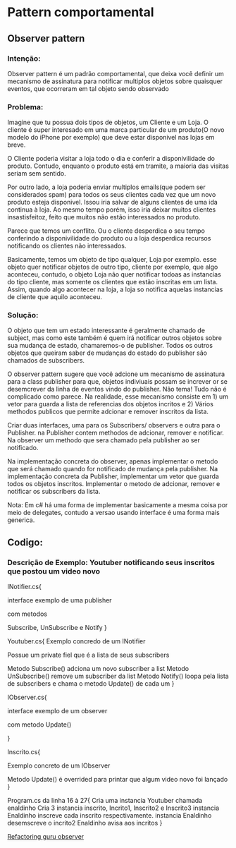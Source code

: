 # Pattern comportamental

## Observer pattern

### **Intenção**:

Observer pattern é um padrão comportamental, que deixa você definir um mecanismo de assinatura para notificar multiplos objetos sobre quaisquer eventos, que ocorreram em tal objeto
sendo observado

### **Problema**:

Imagine que tu possua dois tipos de objetos, um Cliente e um Loja. O cliente é super interesado em uma marca particular de um produto(O novo modelo do iPhone por exemplo) que deve
estar disponivel nas lojas em breve.

O Cliente poderia visitar a loja todo o dia e conferir a disponivilidade do produto. Contudo, enquanto o produto está em tramite, a maioria das visitas seriam sem sentido.

Por outro lado, a loja poderia enviar multiplos emails(que podem ser considerados spam) para todos os seus clientes cada vez que um novo produto esteja disponivel. Issou iria
salvar de alguns clientes de uma ida continua à loja. Ao mesmo tempo porém, isso iria deixar muitos clientes insastisfeitoz, feito que muitos não estão interessados no produto.

Parece que temos um conflito. Ou o cliente desperdica o seu tempo conferindo a disponivilidade do produto ou a loja desperdica recursos notificando os clientes não interessados.

Basicamente, temos um objeto de tipo qualquer, Loja por exemplo. esse objeto quer notificar objetos de outro tipo, cliente por exemplo, que algo aconteceu, contudo, o objeto Loja não quer
notificar todoas as instancias do tipo cliente, mas somente os clientes que estão inscritas em um lista. Assim, quando algo acontecer na loja, a loja so notifica aquelas instancias de cliente
que aquilo aconteceu.


### **Solução**:

O objeto que tem um estado interessante é geralmente chamado de subject, mas como este também é quem irá notificar outros objetos sobre sua mudança de estado, chamaremos-o de
publisher. Todos os outros objetos que queiram saber de mudanças do estado do publisher são chamados de subscribers.

O observer pattern sugere que você adcione um mecanismo de assinatura para a class publisher para que, objetos indiviuais possam se increver or se desemcrever da linha de eventos
vindo do publisher. Não tema! Tudo não é complicado como parece. Na realidade, esse mecanismo consiste em 1) um vetor para guarda a lista de referencias dos objetos incritos e 2)
Vários methodos publicos que permite adcionar e remover inscritos da lista.


Criar duas interfaces, uma para os Subscribers/ observers e outra para o Publisher. na Publisher contem methodos de adcionar, remover e notificar. Na observer um methodo que sera chamado
pela publisher ao ser notificado.

Na implementação concreta do observer, apenas implementar o metodo que será chamado quando for notificado de mudança pela publisher.
Na implementação concreta da Publisher, implementar um vetor que guarda todos os objetos inscritos. Implementar o metodo de adcionar, remover e notificar os subscribers da lista.

Nota: Em c# há uma forma de implementar basicamente a mesma coisa por meio de delegates, contudo a versao usando interface é uma forma mais generica.


## Codigo:

### Descrição de Exemplo: Youtuber notificando seus inscritos que postou um video novo

INotifier.cs{

interface exemplo de uma publisher

com metodos

Subscribe, UnSubscribe e Notify
}

Youtuber.cs{
Exemplo concredo de um INotifier

Possue um private fiel que é a lista de seus subscribers

Metodo Subscribe() adciona um novo subscriber a list
Metodo UnSubscribe() remove um subscriber da list
Metodo Notify() loopa pela lista de subscribers e chama o metodo Update() de cada um
}

IObserver.cs{

interface exemplo de um observer

com metodo Update()

}

Inscrito.cs{

Exemplo concreto de um IObserver

Metodo Update() é overrided para printar que algum video novo foi lançado
}

Program.cs da linha 16 à 27{
Cria uma instancia Youtuber chamada enaldinho
Cria 3 instancia inscrito, Incrito1, Inscrito2 e Inscrito3
instancia Enaldinho inscreve cada inscrito respectivamente.
instancia Enaldinho desemscreve o incrito2
Enaldinho avisa aos incritos
}

[Refactoring guru observer](https://refactoring.guru/design-patterns/observer)